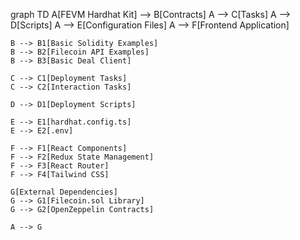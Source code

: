graph TD
    A[FEVM Hardhat Kit] --> B[Contracts]
    A --> C[Tasks]
    A --> D[Scripts]
    A --> E[Configuration Files]
    A --> F[Frontend Application]

    B --> B1[Basic Solidity Examples]
    B --> B2[Filecoin API Examples]
    B --> B3[Basic Deal Client]
    
    C --> C1[Deployment Tasks]
    C --> C2[Interaction Tasks]
    
    D --> D1[Deployment Scripts]
    
    E --> E1[hardhat.config.ts]
    E --> E2[.env]
    
    F --> F1[React Components]
    F --> F2[Redux State Management]
    F --> F3[React Router]
    F --> F4[Tailwind CSS]
    
    G[External Dependencies]
    G --> G1[Filecoin.sol Library]
    G --> G2[OpenZeppelin Contracts]
    
    A --> G
